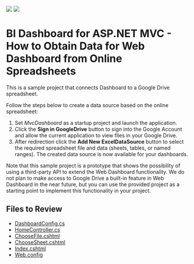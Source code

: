 <!-- default badges list -->
[![](https://img.shields.io/badge/Open_in_DevExpress_Support_Center-FF7200?style=flat-square&logo=DevExpress&logoColor=white)](https://supportcenter.devexpress.com/ticket/details/T549666)
[![](https://img.shields.io/badge/📖_How_to_use_DevExpress_Examples-e9f6fc?style=flat-square)](https://docs.devexpress.com/GeneralInformation/403183)
<!-- default badges end -->
# BI Dashboard for ASP.NET MVC - How to Obtain Data for Web Dashboard from Online Spreadsheets

This is a sample project that connects Dashboard to a Google Drive spreadsheet. 

Follow the steps below to create a data source based on the online spreadsheet:

1. Set *MvcDashboard* as a startup project and launch the application.
2. Click the **Sign in GoogleDrive** button to sign into the Google Account and allow the current application to view files in your Google Drive. 
3. After redirection click the **Add New ExcelDataSource** button to select the required spreadsheet file and data (sheets, tables, or named ranges). 
The created data source is now available for your dashboards.

Note that this sample project is a prototype that shows the possibility of using a third-party API to extend the Web Dashboard functionality. We do not plan to make access to Google Drive a built-in feature in Web Dashboard in the near future, but you can use the provided project as a starting point to implement this functionality in your project.

## Files to Review

* [DashboardConfig.cs](./CS/MvcDashboard/App_Start/DashboardConfig.cs)
* [HomeController.cs](./CS/MvcDashboard/Controllers/HomeController.cs)
* [ChooseFile.cshtml](./CS/MvcDashboard/Views/Home/ChooseFile.cshtml)
* [ChooseSheet.cshtml](./CS/MvcDashboard/Views/Home/ChooseSheet.cshtml)
* [Index.cshtml](./CS/MvcDashboard/Views/Home/Index.cshtml)
* [Web.config](./CS/MvcDashboard/Web.config)
